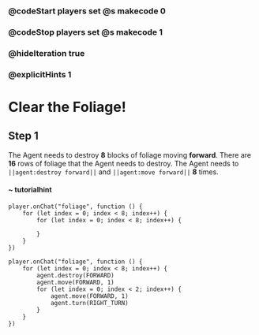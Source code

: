 ### @codeStart players set @s makecode 0
### @codeStop players set @s makecode 1

### @hideIteration true 
### @explicitHints 1


# Clear the Foliage!

## Step 1
The Agent needs to destroy **8** blocks of foliage moving **forward**. There are **16** rows of foliage that the Agent needs to destroy. The Agent needs to ``||agent:destroy forward||`` and ``||agent:move forward||`` **8** times. 
#### ~ tutorialhint 
```blocks
player.onChat("foliage", function () {
    for (let index = 0; index < 8; index++) {
        for (let index = 0; index < 8; index++) {
        	
        }
    }
})

```

```ghost
player.onChat("foliage", function () {
    for (let index = 0; index < 8; index++) {
        agent.destroy(FORWARD)
        agent.move(FORWARD, 1)
        for (let index = 0; index < 2; index++) {
            agent.move(FORWARD, 1)
            agent.turn(RIGHT_TURN)
        }
    }
})
``` 
